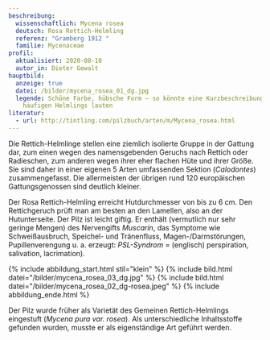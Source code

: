 ```yaml
---
beschreibung:
  wissenschaftlich: Mycena rosea
  deutsch: Rosa Rettich-Helmling
  referenz: "Gramberg 1912 "
  familie: Mycenaceae
profil:
  aktualisiert: 2020-08-10
  autor_in: Dieter Gewalt
hauptbild:
  anzeige: true
  datei: /bilder/mycena_rosea_01_dg.jpg
  legende: Schöne Farbe, hübsche Form – so könnte eine Kurzbeschreibung dieses
    häufigen Helmlings lauten
literatur:
  - url: http://tintling.com/pilzbuch/arten/m/Mycena_rosea.html
---
```

Die Rettich-Helmlinge stellen eine ziemlich isolierte Gruppe in der Gattung dar, zum einen wegen des namensgebenden Geruchs nach Rettich oder Radieschen, zum anderen wegen ihrer eher flachen Hüte und ihrer Größe. Sie sind daher in einer eigenen 5 Arten umfassenden Sektion (*Calodontes*) zusammengefasst. Die allermeisten der übrigen rund 120 europäischen Gattungsgenossen sind deutlich kleiner.


Der Rosa Rettich-Helmling erreicht Hutdurchmesser von bis zu 6 cm. Den Rettichgeruch prüft man am besten an den Lamellen, also an der Hutunterseite. Der Pilz ist leicht giftig. Er enthält (vermutlich nur sehr geringe Mengen) des Nervengifts *Muscarin*, das Symptome wie Schweißausbruch, Speichel- und Tränenfluss, Magen-/Darmstörungen, Pupillenverengung u. a. erzeugt: *PSL-Syndrom* = (englisch) perspiration, salivation, lacrimation).

{% include abbildung_start.html stil="klein" %}
{% include bild.html datei="/bilder/mycena_rosea_03_dg.jpg" %}
{% include bild.html datei="/bilder/mycena_rosea_02_dg-rosea.jpeg" %}
{% include abbildung_ende.html %}

Der Pilz wurde früher als Varietät des Gemeinen Rettich-Helmlings eingestuft (*Mycena pura var. rosea*). Als unterschiedliche Inhaltsstoffe gefunden wurden, musste er als eigenständige Art geführt werden.